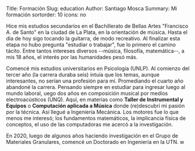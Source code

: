 Title: Formación
Slug: education
Author: Santiago Mosca
Summary: Mi formación
sortorder: 10
icons: no

Hice mis estudios secundarios en el Bachillerato de Bellas Artes "Francisco A.
de Santo" en la ciudad de La Plata, en la orientación de música. Hasta el día
de hoy sigo tocando la guitarra, de modo recreativo. Al finalizar esta etapa
no hubo pregunta "estudiar o trabajar", fue lo primero el camino tácito.
Entre tantos intereses diversos --música, filosofía, matemática--, a mis 18
años, el interés por las humanidades pesó más.

Comencé mis estudios universitarios en Psicología (UNLP). Al comienzo del
tercer año (la carrera duraba seis) intuía que los temas, aunque interesantes,
no serían una profesión para mí. Promediando el cuarto año abandoné la carrera.
Pensando siempre en estudiar para ingresar luego al mundo laboral, uego dos
años en composición musical por medios electroacústicos (UNQ). Aquí, en
materias como __Taller de Instrumental y Equipos__ o __Computación aplicada a
Música__ donde (re)descubrí mi pasión por la técnica. Así llegué a Ingeniería
Mecánica. Los motores fue lo que menos me interesó; los fundamentos matemáticos,
la implicancia física de conceptos, el uso de las computadoras me acercó a la
investigación.

En 2020, luego de algunos años haciendo investigación en el Grupo de Materiales
Granulares, comencé un Doctorado en Ingeniería en la UTN. 
w

<!--Mi CV está disponible [aquí]({filename}/img/docs/Mosca_S-CV-es.pdf).

[![large]({filename}/img/Mosca_S-cluster.jpeg)]({filename}/img/Mosca_S-cluster.jpeg)

&nbsp;
-->
